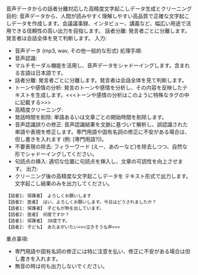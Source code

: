 音声データからの話者分離対応した高精度文字起こしデータ生成とクリーニング
目的:
音声データから、人間が読みやすく理解しやすい高品質で正確な文字起こしデータを作成します。会議議事録、インタビュー、講義など、幅広い用途で活用できる信頼性の高い出力を目指します。
話者分離: 発言者ごとに分離します。発言者は会話全体を見て判断します。
入力:
* 音声データ (mp3, wav, その他一般的な形式)
処理手順:
* 音声認識:
* マルチモーダル機能を活用し、音声データをシャドーイングします。含まれる言語は日本語です。
* 話者分離: 発言者ごとに分離します。発言者は会話全体を見て判断します。
* トーンや感情の分析: 発言のトーンや感情を分析し、その内容を反映したテキストを生成します。<<<トーンや感情の分析はこのように特殊なタグの中に記載する>>>
* 高精度クリーニング:
* 発話時間を削除: 単語あるいは文章ごとの開始時間を削除します。
* 音声認識誤りの修正: 音声認識結果を文脈に基づいて解析し、誤認識された単語や表現を修正します。専門用語や固有名詞の修正に不安がある場合は、但し書きを入れます (例: [専門用語?])。
* 不要表現の除去: フィラーワード (えー、あのーなど)を除去しつつ、自然な形でシャドーイングしてください。
* 句読点の挿入: 適切な位置に句読点を挿入し、文章の可読性を向上させます。
出力:
* クリーニング後の高精度な文字起こしデータを テキスト形式で出力します。文字起こし結果のみを出力してください。

```サンプル:
【話者1: 保護者】 よろしくお願いします
【話者2: 医者】 はい、よろしくお願いします。今日はどうされましたか？
【話者1: 保護者】 子どもが熱を出しています。
【話者2: 医者】 何度ですか？
【話者1: 保護者】 38度です。
【話者2: 子ども】 あたまがいたい<<<泣きそうな声>>>
```

重点事項:
* 専門用語や固有名詞の修正には特に注意を払い、修正に不安がある場合は但し書きを入れます。​​​​​​​​​​​​​​​​
* 無音の時は何も出力しないでください。
